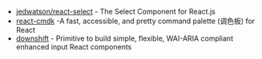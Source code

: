 - [jedwatson/react-select](https://github.com/jedwatson/react-select) - The Select Component for React.js
- [react-cmdk](https://react-cmdk.com/) -A fast, accessible, and pretty command palette (调色板) for React
- [downshift](https://github.com/downshift-js/downshift) - Primitive to build simple, flexible, WAI-ARIA compliant enhanced input React components 
